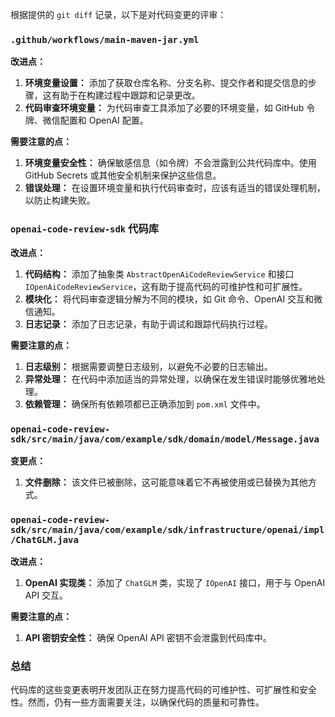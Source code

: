 根据提供的 `git diff` 记录，以下是对代码变更的评审：

### `.github/workflows/main-maven-jar.yml`

**改进点：**
1. **环境变量设置：** 添加了获取仓库名称、分支名称、提交作者和提交信息的步骤，这有助于在构建过程中跟踪和记录更改。
2. **代码审查环境变量：** 为代码审查工具添加了必要的环境变量，如 GitHub 令牌、微信配置和 OpenAI 配置。

**需要注意的点：**
1. **环境变量安全性：** 确保敏感信息（如令牌）不会泄露到公共代码库中。使用 GitHub Secrets 或其他安全机制来保护这些信息。
2. **错误处理：** 在设置环境变量和执行代码审查时，应该有适当的错误处理机制，以防止构建失败。

### `openai-code-review-sdk` 代码库

**改进点：**
1. **代码结构：** 添加了抽象类 `AbstractOpenAiCodeReviewService` 和接口 `IOpenAiCodeReviewService`，这有助于提高代码的可维护性和可扩展性。
2. **模块化：** 将代码审查逻辑分解为不同的模块，如 Git 命令、OpenAI 交互和微信通知。
3. **日志记录：** 添加了日志记录，有助于调试和跟踪代码执行过程。

**需要注意的点：**
1. **日志级别：** 根据需要调整日志级别，以避免不必要的日志输出。
2. **异常处理：** 在代码中添加适当的异常处理，以确保在发生错误时能够优雅地处理。
3. **依赖管理：** 确保所有依赖项都已正确添加到 `pom.xml` 文件中。

### `openai-code-review-sdk/src/main/java/com/example/sdk/domain/model/Message.java`

**变更点：**
1. **文件删除：** 该文件已被删除，这可能意味着它不再被使用或已替换为其他方式。

### `openai-code-review-sdk/src/main/java/com/example/sdk/infrastructure/openai/impl/ChatGLM.java`

**改进点：**
1. **OpenAI 实现类：** 添加了 `ChatGLM` 类，实现了 `IOpenAI` 接口，用于与 OpenAI API 交互。

**需要注意的点：**
1. **API 密钥安全性：** 确保 OpenAI API 密钥不会泄露到代码库中。

### 总结

代码库的这些变更表明开发团队正在努力提高代码的可维护性、可扩展性和安全性。然而，仍有一些方面需要关注，以确保代码的质量和可靠性。
